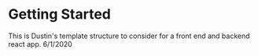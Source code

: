 # Getting Started
This is Dustin's template structure to consider for a front end and backend react app.  6/1/2020

